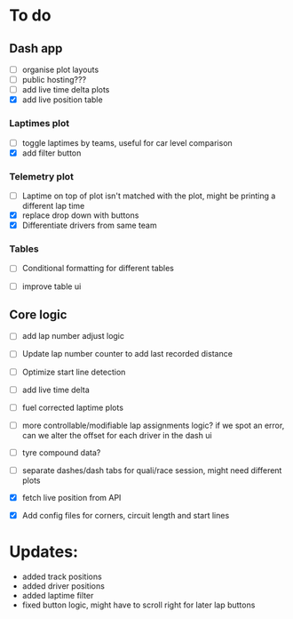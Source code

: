 # To do 

## Dash app 
  - [ ] organise plot layouts
  - [ ] public hosting???
  - [ ] add live time delta plots 
  - [x] add live position table
### Laptimes plot 
  - [ ] toggle laptimes by teams, useful for car level comparison
  - [x] add filter button 
### Telemetry plot 
  - [ ] Laptime on top of plot isn't matched with the plot, might be printing a different lap time
  - [x] replace drop down with buttons 
  - [x] Differentiate drivers from same team 
### Tables 
  - [ ] Conditional formatting for different tables
  - [ ] improve table ui
  

## Core logic 
  - [ ] add lap number adjust logic
  - [ ] Update lap number counter to add last recorded distance 
  - [ ] Optimize start line detection 
  - [ ] add live time delta
  - [ ] fuel corrected laptime plots
  - [ ] more controllable/modifiable lap assignments logic? if we spot an error, can we alter the offset for each driver in the dash ui
  - [ ] tyre compound data?
  - [ ] separate dashes/dash tabs for quali/race session, might need different plots 
  - [x] fetch live position from API 
  - [x] Add config files for corners, circuit length and start lines


# Updates:

 - added track positions
 - added driver positions
 - added laptime filter
 - fixed button logic, might have to scroll right for later lap buttons

 
